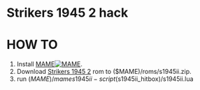 # Strikers 1945 2 hack



HOW TO
=============
1. Install [MAME](https://github.com/mamedev/mame)[![MAME](http://www.mame.net/_include/img/mame-logo.png)](https://github.com/mamedev/mame).
2. Download [Strikers 1945 2](http://doperoms.com/roms/mame/s1945ii.zip.html/689168/S1945ii.zip.html) rom to ($MAME)/roms/s1945ii.zip.
3. run ($MAME)/mame s1945ii -script ($s1945ii_hitbox)/s1945ii.lua

